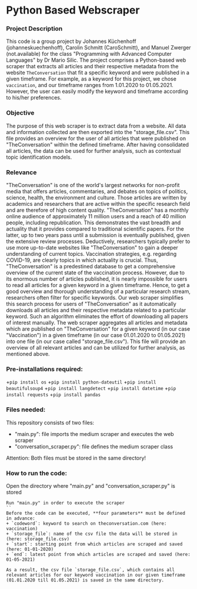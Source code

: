 # Python Based Webscraper

### Project Description 
This code is a group project by Johannes Küchenhoff (johanneskuechenhoff), Carolin Schmitt (CaroSchmitt), and Manuel Zwerger (not.available) for the class "Programming with Advanced Computer Languages" by Dr Mario Silic. 
The project comprises a Python-based web scraper that extracts all articles and their respective metadata from the website `TheConversation` that fit a specific keyword and were published in a given timeframe. For example, as a keyword for this project, we chose `vaccination`, and our timeframe ranges from 1.01.2020 to 01.05.2021. However, the user can easily modify the keyword and timeframe according to his/her preferences. 
### Objective
The purpose of this web scraper is to extract data from a website. All data and information collected are then exported into the "storage_file.csv". This file provides an overview for the user of all articles that were published on "TheConversation" within the defined timeframe. After having consolidated all articles, the data can be used for further analysis, such as contextual topic identification models.
### Relevance
"TheConversation" is one of the world's largest networks for non-profit media that offers articles, commentaries, and debates on topics of politics, science, health, the environment and culture. Those articles are written by academics and researchers that are active within the specific research field and are therefore of high content quality. 
"TheConversation" has a monthly online audience of approximately 11 million users and a reach of 40 million people, including republication. This demonstrates the vast breadth and actuality that it provides compared to traditional scientific papers. For the latter, up to two years pass until a submission is eventually published, given the extensive review processes. Deductively, researchers typically prefer to use more up-to-date websites like "TheConversation" to gain a deeper understanding of current topics. Vaccination strategies, e.g. regarding COVID-19, are clearly topics in which actuality is crucial. Thus, "TheConversation" is a predestined database to get a comprehensive overview of the current state of the vaccination process.
However, due to its enormous number of articles published, it is nearly impossible for users to read all articles for a given keyword in a given timeframe. Hence, to get a good overview and thorough understanding of a particular research stream, researchers often filter for specific keywords. Our web scraper simplifies this search process for users of "TheConversation" as it automatically downloads all articles and their respective metadata related to a particular keyword. Such an algorithm eliminates the effort of downloading all papers of interest manually. The web scraper aggregates all articles and metadata which are published on "TheConversation" for a given keyword (in our case "Vaccination") in a given timeframe (in our case 01.01.2020 to 01.05.2021) into one file (in our case called "storage_file.csv"). This file will provide an overview of all relevant articles and can be utilized for further analysis, as mentioned above.
### Pre-installations required:
+``pip install os``
+``pip install python-dateutil``
+``pip install beautifulsoup4``
+``pip install langdetect``
+``pip install datetime``
+``pip install requests``
+``pip install pandas``

### Files needed:
This repository consists of two files:
+ "main.py": file imports the medium scraper and executes the web scraper
+ "conversation_scraper.py": file defines the medium scraper class

Attention: Both files must be stored in the same directory!
### How to run the code:
Open the directory where "main.py" and "conversation_scraper.py" is stored 
```
Run "main.py" in order to execute the scraper
``
Before the code can be executed, **four parameters** must be defined in advance:
+ `codeword`: keyword to search on theconversation.com (here: vaccination)
+ `storage_file`: name of the csv file the data will be stored in (here: storage_file.csv)
+ `start`: starting point from which articles are scraped and saved (here: 01-01-2020)
+ `end`: latest point from which articles are scraped and saved (here: 01-05-2021)

As a result, the csv file `storage_file.csv`, which contains all relevant articles for our keyword vaccination in our given timeframe (01.01.2020 till 01.05.2021) is saved in the same directory.

